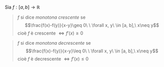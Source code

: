 Sia $f: [a, b]\rightarrow \mathbb{R}$
> $f$ si dice *monotona crescente* se
$$\frac{f(x)-f(y)}{x-y}\geq 0\ \ \forall x, y\ \in [a, b],\ x\neq y$$ cioè $f$ è crescente $\iff f'(x)\geq 0$

> $f$ si dice *monotona decrescente* se
$$\frac{f(x)-f(y)}{x-y}\leq 0\ \ \forall x, y\ \in [a, b],\ x\neq y$$cioè $f$ è decrescente $\iff f'(x)\leq 0$
